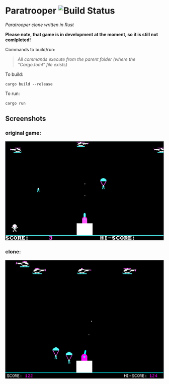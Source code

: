 # Paratrooper ![Build Status](https://github.com/denix666/paratrooper/actions/workflows/rust.yml/badge.svg)

_Paratrooper clone written in Rust_

**Please note, that game is in development at the moment, so it is still not comlpleted!**

Commands to build/run:

>_All commands execute from the parent folder (where the "Cargo.toml" file exists)_

To build: 
```shell
cargo build --release
```

To run: 
```shell
cargo run
```
## Screenshots
### original game:
![intro](screenshots/original.png)
### clone:
![gameplay1](screenshots/clone.png)